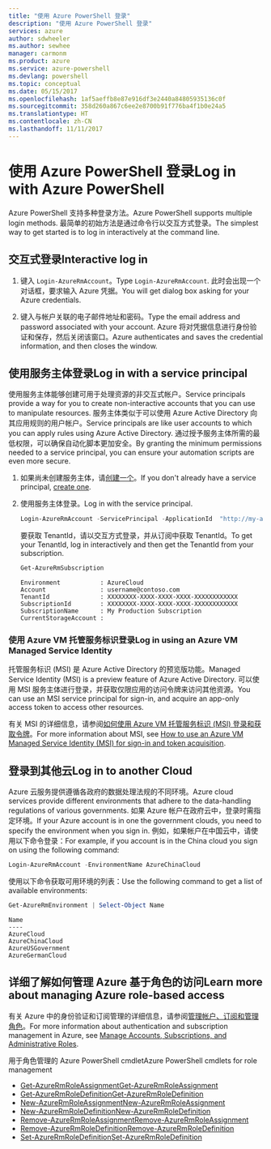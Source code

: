 ```yaml
---
title: "使用 Azure PowerShell 登录"
description: "使用 Azure PowerShell 登录"
services: azure
author: sdwheeler
ms.author: sewhee
manager: carmonm
ms.product: azure
ms.service: azure-powershell
ms.devlang: powershell
ms.topic: conceptual
ms.date: 05/15/2017
ms.openlocfilehash: 1af5aeffb8e87e916df3e2440a84805935136c0f
ms.sourcegitcommit: 358d260a867c6ee2e8700b91f776ba4f1b0e24a5
ms.translationtype: HT
ms.contentlocale: zh-CN
ms.lasthandoff: 11/11/2017
---
```

# <a name="log-in-with-azure-powershell"></a><span data-ttu-id="a319c-103">使用 Azure PowerShell 登录</span><span class="sxs-lookup"><span data-stu-id="a319c-103">Log in with Azure PowerShell</span></span>

<span data-ttu-id="a319c-104">Azure PowerShell 支持多种登录方法。</span><span class="sxs-lookup"><span data-stu-id="a319c-104">Azure PowerShell supports multiple login methods.</span></span> <span data-ttu-id="a319c-105">最简单的初始方法是通过命令行以交互方式登录。</span><span class="sxs-lookup"><span data-stu-id="a319c-105">The simplest way to get started is to log in interactively at the command line.</span></span>

## <a name="interactive-log-in"></a><span data-ttu-id="a319c-106">交互式登录</span><span class="sxs-lookup"><span data-stu-id="a319c-106">Interactive log in</span></span>

1. <span data-ttu-id="a319c-107">键入 `Login-AzureRmAccount`。</span><span class="sxs-lookup"><span data-stu-id="a319c-107">Type `Login-AzureRmAccount`.</span></span> <span data-ttu-id="a319c-108">此时会出现一个对话框，要求输入 Azure 凭据。</span><span class="sxs-lookup"><span data-stu-id="a319c-108">You will get dialog box asking for your Azure credentials.</span></span>

2. <span data-ttu-id="a319c-109">键入与帐户关联的电子邮件地址和密码。</span><span class="sxs-lookup"><span data-stu-id="a319c-109">Type the email address and password associated with your account.</span></span> <span data-ttu-id="a319c-110">Azure 将对凭据信息进行身份验证和保存，然后关闭该窗口。</span><span class="sxs-lookup"><span data-stu-id="a319c-110">Azure authenticates and saves the credential information, and then closes the window.</span></span>

## <a name="log-in-with-a-service-principal"></a><span data-ttu-id="a319c-111">使用服务主体登录</span><span class="sxs-lookup"><span data-stu-id="a319c-111">Log in with a service principal</span></span>

<span data-ttu-id="a319c-112">使用服务主体能够创建可用于处理资源的非交互式帐户。</span><span class="sxs-lookup"><span data-stu-id="a319c-112">Service principals provide a way for you to create non-interactive accounts that you can use to manipulate resources.</span></span> <span data-ttu-id="a319c-113">服务主体类似于可以使用 Azure Active Directory 向其应用规则的用户帐户。</span><span class="sxs-lookup"><span data-stu-id="a319c-113">Service principals are like user accounts to which you can apply rules using Azure Active Directory.</span></span> <span data-ttu-id="a319c-114">通过授予服务主体所需的最低权限，可以确保自动化脚本更加安全。</span><span class="sxs-lookup"><span data-stu-id="a319c-114">By granting the minimum permissions needed to a service principal, you can ensure your automation scripts are even more secure.</span></span>

1. <span data-ttu-id="a319c-115">如果尚未创建服务主体，请[创建一个](create-azure-service-principal-azureps.md)。</span><span class="sxs-lookup"><span data-stu-id="a319c-115">If you don't already have a service principal, [create one](create-azure-service-principal-azureps.md).</span></span>

2. <span data-ttu-id="a319c-116">使用服务主体登录。</span><span class="sxs-lookup"><span data-stu-id="a319c-116">Log in with the service principal.</span></span>

    ```powershell
    Login-AzureRmAccount -ServicePrincipal -ApplicationId  "http://my-app" -Credential $pscredential -TenantId $tenantid
    ```

    <span data-ttu-id="a319c-117">要获取 TenantId，请以交互方式登录，并从订阅中获取 TenantId。</span><span class="sxs-lookup"><span data-stu-id="a319c-117">To get your TenantId, log in interactively and then get the TenantId from your subscription.</span></span>

    ```powershell
    Get-AzureRmSubscription
    ```

    ```
    Environment           : AzureCloud
    Account               : username@contoso.com
    TenantId              : XXXXXXXX-XXXX-XXXX-XXXX-XXXXXXXXXXXX
    SubscriptionId        : XXXXXXXX-XXXX-XXXX-XXXX-XXXXXXXXXXXX
    SubscriptionName      : My Production Subscription
    CurrentStorageAccount :
    ```

### <a name="log-in-using-an-azure-vm-managed-service-identity"></a><span data-ttu-id="a319c-118">使用 Azure VM 托管服务标识登录</span><span class="sxs-lookup"><span data-stu-id="a319c-118">Log in using an Azure VM Managed Service Identity</span></span>

<span data-ttu-id="a319c-119">托管服务标识 (MSI) 是 Azure Active Directory 的预览版功能。</span><span class="sxs-lookup"><span data-stu-id="a319c-119">Managed Service Identity (MSI) is a preview feature of Azure Active Directory.</span></span> <span data-ttu-id="a319c-120">可以使用 MSI 服务主体进行登录，并获取仅限应用的访问令牌来访问其他资源。</span><span class="sxs-lookup"><span data-stu-id="a319c-120">You can use an MSI service principal for sign-in, and acquire an app-only access token to access other resources.</span></span>

<span data-ttu-id="a319c-121">有关 MSI 的详细信息，请参阅[如何使用 Azure VM 托管服务标识 (MSI) 登录和获取令牌](/azure/active-directory/msi-how-to-get-access-token-using-msi)。</span><span class="sxs-lookup"><span data-stu-id="a319c-121">For more information about MSI, see [How to use an Azure VM Managed Service Identity (MSI) for sign-in and token acquisition](/azure/active-directory/msi-how-to-get-access-token-using-msi).</span></span>

## <a name="log-in-to-another-cloud"></a><span data-ttu-id="a319c-122">登录到其他云</span><span class="sxs-lookup"><span data-stu-id="a319c-122">Log in to another Cloud</span></span>

<span data-ttu-id="a319c-123">Azure 云服务提供遵循各政府的数据处理法规的不同环境。</span><span class="sxs-lookup"><span data-stu-id="a319c-123">Azure cloud services provide different environments that adhere to the data-handling regulations of various governments.</span></span> <span data-ttu-id="a319c-124">如果 Azure 帐户在政府云中，登录时需指定环境。</span><span class="sxs-lookup"><span data-stu-id="a319c-124">If your Azure account is in one the government clouds, you need to specify the environment when you sign in.</span></span> <span data-ttu-id="a319c-125">例如，如果帐户在中国云中，请使用以下命令登录：</span><span class="sxs-lookup"><span data-stu-id="a319c-125">For example, if you account is in the China cloud you sign on using the following command:</span></span>

```powershell
Login-AzureRmAccount -EnvironmentName AzureChinaCloud
```

<span data-ttu-id="a319c-126">使用以下命令获取可用环境的列表：</span><span class="sxs-lookup"><span data-stu-id="a319c-126">Use the following command to get a list of available environments:</span></span>

```powershell
Get-AzureRmEnvironment | Select-Object Name
```

```
Name
----
AzureCloud
AzureChinaCloud
AzureUSGovernment
AzureGermanCloud
```

## <a name="learn-more-about-managing-azure-role-based-access"></a><span data-ttu-id="a319c-127">详细了解如何管理 Azure 基于角色的访问</span><span class="sxs-lookup"><span data-stu-id="a319c-127">Learn more about managing Azure role-based access</span></span>

<span data-ttu-id="a319c-128">有关 Azure 中的身份验证和订阅管理的详细信息，请参阅[管理帐户、订阅和管理角色](/azure/active-directory/role-based-access-control-configure)。</span><span class="sxs-lookup"><span data-stu-id="a319c-128">For more information about authentication and subscription management in Azure, see [Manage Accounts, Subscriptions, and Administrative Roles](/azure/active-directory/role-based-access-control-configure).</span></span>

<span data-ttu-id="a319c-129">用于角色管理的 Azure PowerShell cmdlet</span><span class="sxs-lookup"><span data-stu-id="a319c-129">Azure PowerShell cmdlets for role management</span></span>

* [<span data-ttu-id="a319c-130">Get-AzureRmRoleAssignment</span><span class="sxs-lookup"><span data-stu-id="a319c-130">Get-AzureRmRoleAssignment</span></span>](/powershell/module/AzureRM.Resources/Get-AzureRmRoleAssignment)
* [<span data-ttu-id="a319c-131">Get-AzureRmRoleDefinition</span><span class="sxs-lookup"><span data-stu-id="a319c-131">Get-AzureRmRoleDefinition</span></span>](/powershell/module/AzureRM.Resources/Get-AzureRmRoleDefinition)
* [<span data-ttu-id="a319c-132">New-AzureRmRoleAssignment</span><span class="sxs-lookup"><span data-stu-id="a319c-132">New-AzureRmRoleAssignment</span></span>](/powershell/module/AzureRM.Resources/New-AzureRmRoleAssignment)
* [<span data-ttu-id="a319c-133">New-AzureRmRoleDefinition</span><span class="sxs-lookup"><span data-stu-id="a319c-133">New-AzureRmRoleDefinition</span></span>](/powershell/module/AzureRM.Resources/New-AzureRmRoleDefinition)
* [<span data-ttu-id="a319c-134">Remove-AzureRmRoleAssignment</span><span class="sxs-lookup"><span data-stu-id="a319c-134">Remove-AzureRmRoleAssignment</span></span>](/powershell/module/AzureRM.Resources/Remove-AzureRmRoleAssignment)
* [<span data-ttu-id="a319c-135">Remove-AzureRmRoleDefinition</span><span class="sxs-lookup"><span data-stu-id="a319c-135">Remove-AzureRmRoleDefinition</span></span>](/powershell/module/AzureRM.Resources/Remove-AzureRmRoleDefinition)
* [<span data-ttu-id="a319c-136">Set-AzureRmRoleDefinition</span><span class="sxs-lookup"><span data-stu-id="a319c-136">Set-AzureRmRoleDefinition</span></span>](/powershell/moduel/AzureRM.Resources/Set-AzureRmRoleDefinition)
